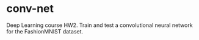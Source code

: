 # conv-net
Deep Learning course HW2. Train and test a convolutional neural network for the FashionMNIST dataset.
